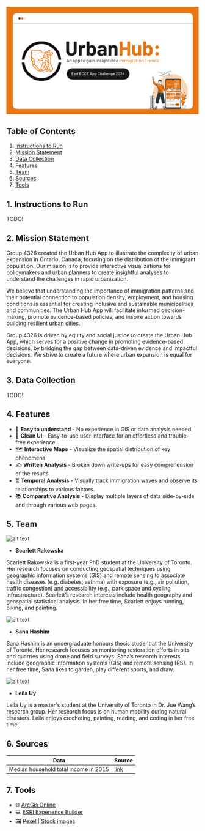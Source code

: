 <!-- Introduction -->
![alt text](Images/Banner.png)

<!-- Table of contents (Links) -->
## Table of Contents
1. [Instructions to Run](#instructions)
2. [ Mission Statement ](#mission-statement)
3. [ Data Collection ](#data-collection)
4. [ Features ](#features)
5. [ Team ](#team)
6. [ Sources ](#sources)
7. [ Tools ](#tools)

<a name="instructions"></a>

## 1. Instructions to Run

TODO!

<a name="mission-statement"></a>

## 2. Mission Statement
Group 4326 created the Urban Hub App to illustrate the complexity of urban expansion in Ontario, Canada, focusing on the distribution of the immigrant population. Our mission is to provide interactive visualizations for policymakers and urban planners to create insightful analyses to understand the challenges in rapid urbanization. 

We believe that understanding the importance of immigration patterns and their potential connection to population density, employment, and housing conditions is essential for creating inclusive and sustainable municipalities and communities. The Urban Hub App will facilitate informed decision-making, promote evidence-based policies, and inspire action towards building resilient urban cities. 

Group 4326 is driven by equity and social justice to create the Urban Hub App, which serves for a positive change in promoting evidence-based decisions, by bridging the gap between data-driven evidence and impactful decisions. We strive to create a future where urban expansion is equal for everyone. 

<a name="data-collection"></a>

## 3. Data Collection

TODO!

<a name="features"></a>

## 4. Features
- 🧠 **Easy to understand** - No experience in GIS or data analysis needed.
- 🧹 **Clean UI** - Easy-to-use user interface for an effortless and trouble-free experience.
- 🗺️ **Interactive Maps** - Visualize the spatial distribution of key phenomena.
- ✍️ **Written Analysis** - Broken down write-ups for easy comprehension of the results.
- ⏳ **Temporal Analysis** - Visually track immigration waves and observe its relationships to various factors.
- 📚 **Comparative Analysis** - Display multiple layers of data side-by-side and through various web pages.

<a name="team"/></a>

## 5. Team
![alt text](Images/Scarlett.png)
- **Scarlett Rakowska**

Scarlett Rakowska is a first-year PhD student at the University of Toronto. Her research focuses on conducting geospatial techniques using geographic information systems (GIS) and remote sensing to associate health diseases (e.g. diabetes, asthma) with exposure (e.g., air pollution, traffic congestion) and accessibility (e.g., park space and cycling infrastructure). Scarlett’s research interests include health geography and geospatial statistical analysis. In her free time, Scarlett enjoys running, biking, and painting. 

![alt text](Images/Sana.png)
- **Sana Hashim**

Sana Hashim is an undergraduate honours thesis student at the University of Toronto. Her research focuses on monitoring restoration efforts in pits and quarries using drone and field surveys. Sana’s research interests include geographic information systems (GIS) and remote sensing (RS). In her free time, Sana likes to garden, play different sports, and draw. 

![alt text](Images/Leila.png)
- **Leila Uy**

Leila Uy is a master's student at the University of Toronto in Dr. Jue Wang’s research group. Her research focus is on human mobility during natural disasters. Leila enjoys crocheting, painting, reading, and coding in her free time. 

<a name="sources"/></a>

## 6. Sources
|Data| Source |
|--|--|
| Median household total income in 2015 |  [link](https://www12.statcan.gc.ca/census-recensement/2016/geo/map-carte/ref/thematic-thematiques/inc-rev/map-eng.cfm?TYPE=1)|

<a name="tools"/></a>

## 7. Tools
- 🌐 [ArcGis Online](https://www.arcgis.com/index.html)
- 💻 [ESRI Experience Builder](https://www.esri.com/en-us/arcgis/products/arcgis-experience-builder/overview)
- 🖼️ [Pexel | Stock images](https://storyset.com/)
